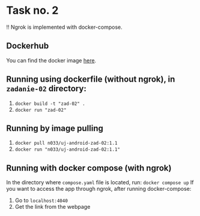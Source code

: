 # Task no. 2
!! Ngrok is implemented with docker-compose.

## Dockerhub
You can find the docker image [here](https://hub.docker.com/repository/docker/n033/uj-android-zad-02).

## Running using dockerfile (without ngrok), in `zadanie-02` directory:
1. `docker build -t "zad-02" .`
2. `docker run "zad-02"`
  
## Running by image pulling
1. `docker pull n033/uj-android-zad-02:1.1`
2. `docker run "n033/uj-android-zad-02:1.1"`

## Running with docker compose (with ngrok)
In the directory where `compose.yaml` file is located, run:
`docker compose up`
If you want to access the app through ngrok, after running docker-compose:
1. Go to `localhost:4040`
2. Get the link from the webpage


